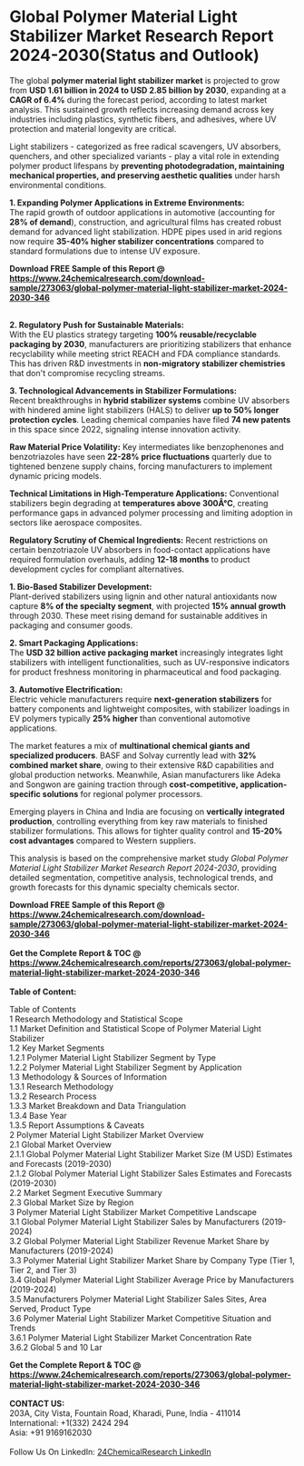 <h1>Global Polymer Material Light Stabilizer Market Research Report 2024-2030(Status and Outlook)</h1><p>The global <strong>polymer material light stabilizer market</strong> is projected to grow from <strong>USD 1.61 billion in 2024 to USD 2.85 billion by 2030</strong>, expanding at a <strong>CAGR of 6.4%</strong> during the forecast period, according to latest market analysis. This sustained growth reflects increasing demand across key industries including plastics, synthetic fibers, and adhesives, where UV protection and material longevity are critical.</p><p>Light stabilizers - categorized as free radical scavengers, UV absorbers, quenchers, and other specialized variants - play a vital role in extending polymer product lifespans by <strong>preventing photodegradation, maintaining mechanical properties, and preserving aesthetic qualities</strong> under harsh environmental conditions.</p><p><strong>1. Expanding Polymer Applications in Extreme Environments:</strong><br>
The rapid growth of outdoor applications in automotive (accounting for <strong>28% of demand</strong>), construction, and agricultural films has created robust demand for advanced light stabilization. HDPE pipes used in arid regions now require <strong>35-40% higher stabilizer concentrations</strong> compared to standard formulations due to intense UV exposure.</p><div><b>Download FREE Sample of this Report @ 
            <a href="https://www.24chemicalresearch.com/download-sample/273063/global-polymer-material-light-stabilizer-market-2024-2030-346">
            https://www.24chemicalresearch.com/download-sample/273063/global-polymer-material-light-stabilizer-market-2024-2030-346</a></b></div><br><p><strong>2. Regulatory Push for Sustainable Materials:</strong><br>
With the EU plastics strategy targeting <strong>100% reusable/recyclable packaging by 2030</strong>, manufacturers are prioritizing stabilizers that enhance recyclability while meeting strict REACH and FDA compliance standards. This has driven R&amp;D investments in <strong>non-migratory stabilizer chemistries</strong> that don't compromise recycling streams.</p><p><strong>3. Technological Advancements in Stabilizer Formulations:</strong><br>
Recent breakthroughs in <strong>hybrid stabilizer systems</strong> combine UV absorbers with hindered amine light stabilizers (HALS) to deliver <strong>up to 50% longer protection cycles</strong>. Leading chemical companies have filed <strong>74 new patents</strong> in this space since 2022, signaling intense innovation activity.</p><p><strong>Raw Material Price Volatility:</strong> Key intermediates like benzophenones and benzotriazoles have seen <strong>22-28% price fluctuations</strong> quarterly due to tightened benzene supply chains, forcing manufacturers to implement dynamic pricing models.</p><p><strong>Technical Limitations in High-Temperature Applications:</strong> Conventional stabilizers begin degrading at <strong>temperatures above 300Â°C</strong>, creating performance gaps in advanced polymer processing and limiting adoption in sectors like aerospace composites.</p><p><strong>Regulatory Scrutiny of Chemical Ingredients:</strong> Recent restrictions on certain benzotriazole UV absorbers in food-contact applications have required formulation overhauls, adding <strong>12-18 months</strong> to product development cycles for compliant alternatives.</p><p><strong>1. Bio-Based Stabilizer Development:</strong><br>
Plant-derived stabilizers using lignin and other natural antioxidants now capture <strong>8% of the specialty segment</strong>, with projected <strong>15% annual growth</strong> through 2030. These meet rising demand for sustainable additives in packaging and consumer goods.</p><p><strong>2. Smart Packaging Applications:</strong><br>
The <strong>USD 32 billion active packaging market</strong> increasingly integrates light stabilizers with intelligent functionalities, such as UV-responsive indicators for product freshness monitoring in pharmaceutical and food packaging.</p><p><strong>3. Automotive Electrification:</strong><br>
Electric vehicle manufacturers require <strong>next-generation stabilizers</strong> for battery components and lightweight composites, with stabilizer loadings in EV polymers typically <strong>25% higher</strong> than conventional automotive applications.</p><p>The market features a mix of <strong>multinational chemical giants and specialized producers</strong>. BASF and Solvay currently lead with <strong>32% combined market share</strong>, owing to their extensive R&amp;D capabilities and global production networks. Meanwhile, Asian manufacturers like Adeka and Songwon are gaining traction through <strong>cost-competitive, application-specific solutions</strong> for regional polymer processors.</p><p>Emerging players in China and India are focusing on <strong>vertically integrated production</strong>, controlling everything from key raw materials to finished stabilizer formulations. This allows for tighter quality control and <strong>15-20% cost advantages</strong> compared to Western suppliers.</p><p>This analysis is based on the comprehensive market study <em>Global Polymer Material Light Stabilizer Market Research Report 2024-2030</em>, providing detailed segmentation, competitive analysis, technological trends, and growth forecasts for this dynamic specialty chemicals sector.</p><div><b>Download FREE Sample of this Report @ 
            <a href="https://www.24chemicalresearch.com/download-sample/273063/global-polymer-material-light-stabilizer-market-2024-2030-346">
            https://www.24chemicalresearch.com/download-sample/273063/global-polymer-material-light-stabilizer-market-2024-2030-346</a></b></div><br><div><b>Get the Complete Report & TOC @ 
            <a href="https://www.24chemicalresearch.com/reports/273063/global-polymer-material-light-stabilizer-market-2024-2030-346">
            https://www.24chemicalresearch.com/reports/273063/global-polymer-material-light-stabilizer-market-2024-2030-346</a></b></div><br>
            <b>Table of Content:</b><p>Table of Contents<br />
1 Research Methodology and Statistical Scope<br />
1.1 Market Definition and Statistical Scope of Polymer Material Light Stabilizer<br />
1.2 Key Market Segments<br />
1.2.1 Polymer Material Light Stabilizer Segment by Type<br />
1.2.2 Polymer Material Light Stabilizer Segment by Application<br />
1.3 Methodology & Sources of Information<br />
1.3.1 Research Methodology<br />
1.3.2 Research Process<br />
1.3.3 Market Breakdown and Data Triangulation<br />
1.3.4 Base Year<br />
1.3.5 Report Assumptions & Caveats<br />
2 Polymer Material Light Stabilizer Market Overview<br />
2.1 Global Market Overview<br />
2.1.1 Global Polymer Material Light Stabilizer Market Size (M USD) Estimates and Forecasts (2019-2030)<br />
2.1.2 Global Polymer Material Light Stabilizer Sales Estimates and Forecasts (2019-2030)<br />
2.2 Market Segment Executive Summary<br />
2.3 Global Market Size by Region<br />
3 Polymer Material Light Stabilizer Market Competitive Landscape<br />
3.1 Global Polymer Material Light Stabilizer Sales by Manufacturers (2019-2024)<br />
3.2 Global Polymer Material Light Stabilizer Revenue Market Share by Manufacturers (2019-2024)<br />
3.3 Polymer Material Light Stabilizer Market Share by Company Type (Tier 1, Tier 2, and Tier 3)<br />
3.4 Global Polymer Material Light Stabilizer Average Price by Manufacturers (2019-2024)<br />
3.5 Manufacturers Polymer Material Light Stabilizer Sales Sites, Area Served, Product Type<br />
3.6 Polymer Material Light Stabilizer Market Competitive Situation and Trends<br />
3.6.1 Polymer Material Light Stabilizer Market Concentration Rate<br />
3.6.2 Global 5 and 10 Lar</p><div><b>Get the Complete Report & TOC @ 
            <a href="https://www.24chemicalresearch.com/reports/273063/global-polymer-material-light-stabilizer-market-2024-2030-346">
            https://www.24chemicalresearch.com/reports/273063/global-polymer-material-light-stabilizer-market-2024-2030-346</a></b></div><br><b>CONTACT US:</b><br>
            203A, City Vista, Fountain Road, Kharadi, Pune, India - 411014<br>
            International: +1(332) 2424 294<br>
            Asia: +91 9169162030 <br><br>
            Follow Us On LinkedIn: <a href="https://www.linkedin.com/company/24chemicalresearch/">24ChemicalResearch LinkedIn</a>